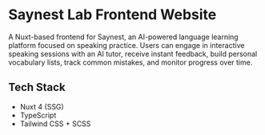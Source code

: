 # Saynest Lab Frontend Website

A Nuxt-based frontend for Saynest, an AI-powered language learning platform focused on speaking practice.
Users can engage in interactive speaking sessions with an AI tutor, receive instant feedback, build personal vocabulary lists, track common mistakes, and monitor progress over time.

## Tech Stack

- Nuxt 4 (SSG)
- TypeScript
- Tailwind CSS + SCSS
